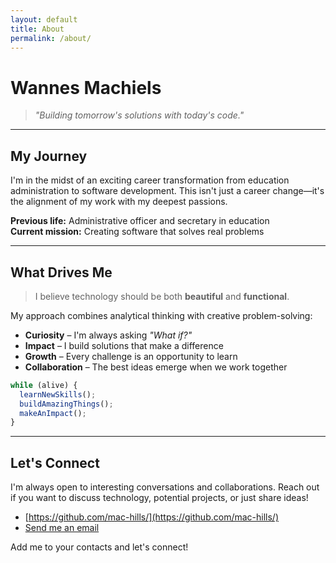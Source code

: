 ```yaml
---
layout: default
title: About
permalink: /about/
---
```



# Wannes Machiels


> *"Building tomorrow's solutions with today's code."*

---

## My Journey


I'm in the midst of an exciting career transformation from education administration to software development. This isn't just a career change—it's the alignment of my work with my deepest passions.

**Previous life:** Administrative officer and secretary in education  
**Current mission:** Creating software that solves real problems

---


## What Drives Me


> I believe technology should be both **beautiful** and **functional**.

My approach combines analytical thinking with creative problem-solving:


- **Curiosity** – I'm always asking *"What if?"*
- **Impact** – I build solutions that make a difference
- **Growth** – Every challenge is an opportunity to learn
- **Collaboration** – The best ideas emerge when we work together


```javascript
while (alive) {
  learnNewSkills();
  buildAmazingThings();
  makeAnImpact();
}
```

---


## Let's Connect

I'm always open to interesting conversations and collaborations. Reach out if you want to discuss technology, potential projects, or just share ideas!

- [https://github.com/mac-hills/](https://github.com/mac-hills/)
- [Send me an email](mailto:wmach73@gmail.com)

Add me to your contacts and let's connect!

